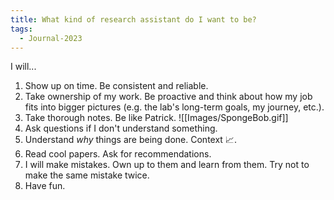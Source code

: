 ```yaml
---
title: What kind of research assistant do I want to be?
tags:
  - Journal-2023
---
```

I will...
1. Show up on time. Be consistent and reliable.
2. Take ownership of my work. Be proactive and think about how my job fits into bigger pictures (e.g. the lab's long-term goals, my journey, etc.).
3. Take thorough notes. Be like Patrick.
	![[Images/SpongeBob.gif]]
4. Ask questions if I don't understand something. 
5. Understand *why* things are being done. Context 📈. 
6. Read cool papers. Ask for recommendations.
7. I will make mistakes. Own up to them and learn from them. Try not to make the same mistake twice.
8. Have fun.
